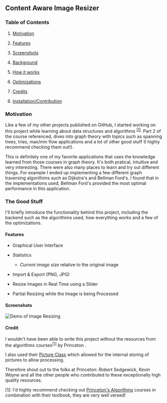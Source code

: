 ## Content Aware Image Resizer

### Table of Contents

1. [Motivation](#Motivation)

2. [Features](#Features)

3. [Screenshots](#Screenshots)

4. [Background](#Background)

5. [How it works](#How-it-works)

6. [Optimizations](#Optimizations)

7. [Credits](#Credit)

8. [Installation/Contribution](#Can-I-contribute-or-try-it-out?)

### Motivation

Like a few of my other projects published on GitHub, I started working on this project while learning about data structures and algorithms <sup>[[1]](#1)</sup>. Part 2 of the  course referenced, dives into graph theory with topics such as spanning trees, tries, max/min flow applications and a lot of other good stuff (I highly recommend checking them out!).   

This is definitely one of my favorite applications that uses the knowledge learned from those courses in graph theory. It's both pratical, intuitive and very interesting. There were also many places to learn and try out different things. For example I ended up implementing a few different graph traversing algorithims such as Dijkstra's and Bellman Ford's. I found that in the implementations used, Bellman Ford's provided the most optimal performance in this application.

### The Good Stuff

I'll briefly introduce the functionality behind this project, including the backend such as the algorithims used, how everything works and a few of the optimizations.

#### Features

- Graphical User Interface

- Statistics 
   - _Current image size_ relative to the original image

- Import & Export  (PNG, JPG)

- Resize Images in Real Time using a Slider

- Partial Resizing while the Image is being Processed

#### Screenshots
![Demo of Image Resizing](prewiew.gif)

#### Credit
I wouldn't have been able to write this project without the resources from the algorithms courses<sup>[[1]](#1)</sup> by Princeton . 

I also used their [Picture Class](https://algs4.cs.princeton.edu/code/javadoc/edu/princeton/cs/algs4/Picture.html) which allowed for the internal storing of pictures to allow processing. 

Therefore shout out to the folks at Princeton: _Robert Sedgewick_, _Kevin Wayne_ and all the other people who contributed to these exceptionally high quality resources.

<a id="1">[1]</a>: I'd highly recommend checking out [Princeton's Algorithms](https://www.coursera.org/learn/algorithms-part2) courses in combination with their textbook, they are very well versed! 
